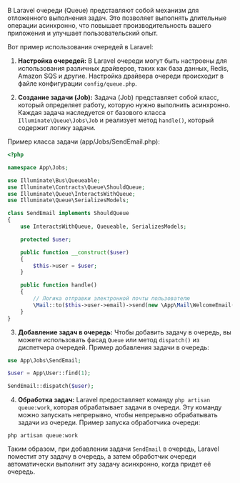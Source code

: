 В Laravel очереди (Queue) представляют собой механизм для отложенного выполнения задач. Это позволяет выполнять
длительные операции асинхронно, что повышает производительность вашего приложения и улучшает пользовательский опыт.

Вот пример использования очередей в Laravel:

1. **Настройка очередей:** В Laravel очереди могут быть настроены для использования различных драйверов, таких как база
   данных, Redis, Amazon SQS и другие. Настройка драйвера очереди происходит в файле конфигурации `config/queue.php`.

2. **Создание задачи (Job):** Задача (Job) представляет собой класс, который определяет работу, которую нужно выполнить
   асинхронно. Каждая задача наследуется от базового класса `Illuminate\Queue\Jobs\Job` и реализует метод `handle()`,
   который содержит логику задачи.

Пример класса задачи (app/Jobs/SendEmail.php):

```php
<?php

namespace App\Jobs;

use Illuminate\Bus\Queueable;
use Illuminate\Contracts\Queue\ShouldQueue;
use Illuminate\Queue\InteractsWithQueue;
use Illuminate\Queue\SerializesModels;

class SendEmail implements ShouldQueue
{
    use InteractsWithQueue, Queueable, SerializesModels;

    protected $user;

    public function __construct($user)
    {
        $this->user = $user;
    }

    public function handle()
    {
        // Логика отправки электронной почты пользователю
        \Mail::to($this->user->email)->send(new \App\Mail\WelcomeEmail($this->user));
    }
}
```

3. **Добавление задач в очередь:** Чтобы добавить задачу в очередь, вы можете использовать фасад `Queue` или
   метод `dispatch()` из диспетчера очередей.
   Пример добавления задачи в очередь:

```php
use App\Jobs\SendEmail;

$user = App\User::find(1);

SendEmail::dispatch($user);
```

4. **Обработка задач:** Laravel предоставляет команду `php artisan queue:work`, которая обрабатывает задачи в очереди. Эту
   команду можно запускать непрерывно, чтобы непрерывно обрабатывать задачи из очереди.
   Пример запуска обработчика очереди:

```shell
php artisan queue:work
```

Таким образом, при добавлении задачи `SendEmail` в очередь, Laravel поместит эту задачу в очередь, а затем обработчик
очереди автоматически выполнит эту задачу асинхронно, когда придет её очередь.

